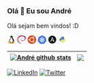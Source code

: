 ### Olá 👋 Eu sou André

<div>
 <p>
Olá sejam bem vindos! :D
</p>
</div>

<code><img height="20" alt="linux" src="https://raw.githubusercontent.com/github/explore/80688e429a7d4ef2fca1e82350fe8e3517d3494d/topics/linux/linux.png"></code>
<code><img height="20" alt="debian" src="https://github.com/github/explore/blob/main/topics/debian/debian.png"></code>
<code><img height="20" alt="ubuntu" src="https://raw.githubusercontent.com/github/explore/80688e429a7d4ef2fca1e82350fe8e3517d3494d/topics/ubuntu/ubuntu.png"></code>
<code><img height="20" alt="kubernetes" src="https://raw.githubusercontent.com/github/explore/80688e429a7d4ef2fca1e82350fe8e3517d3494d/topics/kubernetes/kubernetes.png"></code>
<code><img height="20" alt="ansible" src="https://raw.githubusercontent.com/github/explore/5c058a388828bb5fde0bcafd4bc867b5bb3f26f3/topics/ansible/ansible.png"></code>
<code><img height="20" alt="python" src="https://raw.githubusercontent.com/github/explore/80688e429a7d4ef2fca1e82350fe8e3517d3494d/topics/python/python.png"></code>    


| <a href="https://github.com/andretecco/github-readme-stats"><img align="center" src="https://github-readme-stats.vercel.app/api?username=andretecco&show_icons=true&theme=github_dark&hide_border=true" alt="André github stats" /></a> | <a href="https://github.com/andretecco/github-readme-stats"><img align="center" src="https://github-readme-stats.vercel.app/api/top-langs/?username=andretecco&layout=compact&theme=github_dark&hide_border=true" /></a> |
| ------------- | ------------- |


<p align="left">
<a href="https://www.linkedin.com/in/andre-tecco/" target="_blank"><img alt="LinkedIn" src="https://img.shields.io/badge/LinkedIn-0077B5?style=for-the-badge&logo=linkedin&logoColor=white"></a>
<a href="https://twitter.com/andretecco" target="_blank"><img alt="Twitter" src="https://img.shields.io/badge/Twitter-1DA1F2?style=for-the-badge&logo=twitter&logoColor=white"></a>
</p>